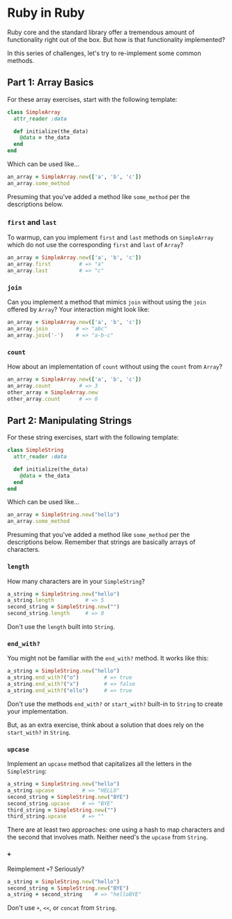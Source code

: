 # Ruby in Ruby

Ruby core and the standard library offer a tremendous amount of functionality
right out of the box. But how is that functionality implemented?

In this series of challenges, let's try to re-implement some common methods.

## Part 1: Array Basics

For these array exercises, start with the following template:

```ruby
class SimpleArray
  attr_reader :data

  def initialize(the_data)
    @data = the_data
  end
end
```

Which can be used like...

```ruby
an_array = SimpleArray.new(['a', 'b', 'c'])
an_array.some_method
```

Presuming that you've added a method like `some_method` per the descriptions
below.

### `first` and `last`

To warmup, can you implement `first` and `last` methods on `SimpleArray` which
do not use the corresponding `first` and `last` of `Array`?

```ruby
an_array = SimpleArray.new(['a', 'b', 'c'])
an_array.first         # => "a"
an_array.last          # => "c"
```

### `join`

Can you implement a method that mimics `join` without using the `join` offered
by `Array`? Your interaction might look like:

```ruby
an_array = SimpleArray.new(['a', 'b', 'c'])
an_array.join         # => "abc"
an_array.join('-')    # => "a-b-c"
```

### `count`

How about an implementation of `count` without using the `count` from `Array`?

```ruby
an_array = SimpleArray.new(['a', 'b', 'c'])
an_array.count         # => 3
other_array = SimpleArray.new
other_array.count      # => 0
```

## Part 2: Manipulating Strings

For these string exercises, start with the following template:

```ruby
class SimpleString
  attr_reader :data

  def initialize(the_data)
    @data = the_data
  end
end
```

Which can be used like...

```ruby
an_array = SimpleString.new("hello")
an_array.some_method
```

Presuming that you've added a method like `some_method` per the descriptions
below. Remember that strings are basically arrays of characters.

### `length`

How many characters are in your `SimpleString`?

```ruby
a_string = SimpleString.new("hello")
a_string.length          # => 5
second_string = SimpleString.new("")
second_string.length     # => 0
```

Don't use the `length` built into `String`.

### `end_with?`

You might not be familiar with the `end_with?` method. It works like this:

```ruby
a_string = SimpleString.new("hello")
a_string.end_with?("o")        # => true
a_string.end_with?("x")        # => false
a_string.end_with?("ello")     # => true
```

Don't use the methods `end_with?` or `start_with?` built-in to `String` to create
your implementation.

But, as an extra exercise, think about a solution that does rely on the `start_with?`
in `String`.

### `upcase`

Implement an `upcase` method that capitalizes all the letters in the `SimpleString`:

```ruby
a_string = SimpleString.new("hello")
a_string.upcase         # => "HELLO"
second_string = SimpleString.new("BYE")
second_string.upcase    # => "BYE"
third_string = SimpleString.new("")
third_string.upcase     # => ""
```

There are at least two approaches: one using a hash to map characters and the second
that involves math. Neither need's the `upcase` from `String`.

### `+`

Reimplement `+`? Seriously?

```ruby
a_string = SimpleString.new("hello")
second_string = SimpleString.new("BYE")
a_string + second_string    # => "helloBYE"
```

Don't use `+`, `<<`, or `concat` from `String`.
